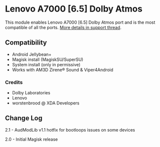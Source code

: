 # Lenovo A7000 [6.5] Dolby Atmos
This module enables Lenovo A7000 [6.5] Dolby Atmos port and is the most compatible of all the ports. [More details in support thread](https://forum.xda-developers.com/android/software/soundmod-axon-7-dolby-atmos-t3412342).

## Compatibility
* Android Jellybean+
* Magisk install (MagiskSU/SuperSU)
* System install (only in permissive)
* Works with AM3D Zirene® Sound & Viper4Android

### Credits
* Dolby Laboratories
* Lenovo
* worstenbrood @ XDA Developers

## Change Log
2.1
    - AudModLib v1.1 hotfix for bootloops issues on some devices

2.0
    - Initial Magisk release
